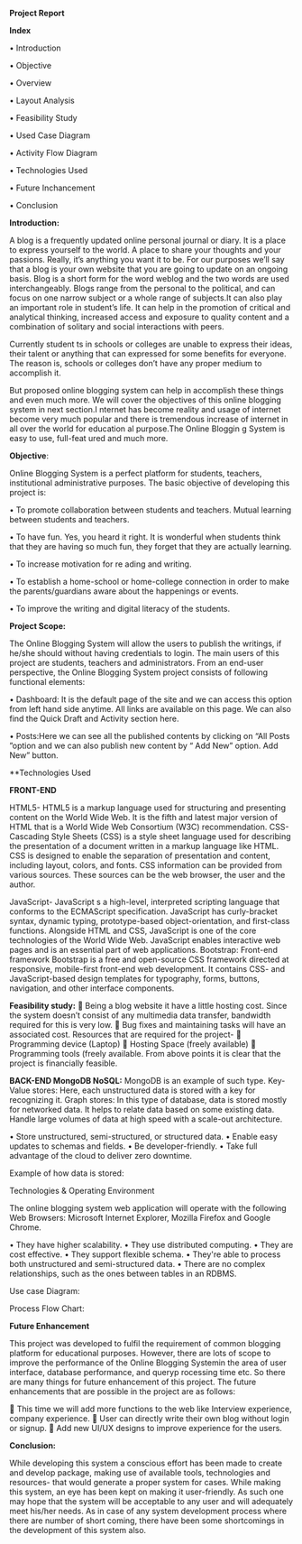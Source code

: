 **Project Report**

**Index**

•	Introduction

•	Objective

•	Overview

•	Layout Analysis

•	Feasibility Study

•	Used Case Diagram

•	Activity Flow Diagram

•	Technologies Used

•	Future Inchancement

•	Conclusion


**Introduction:**

A blog is a frequently updated online personal journal or diary. It is a place to express yourself to the world. A place to share your thoughts and your passions. Really, it’s anything you want it to be. For our purposes we’ll say that a blog is your own website that you are going to update on an ongoing basis. Blog is a short form for the word weblog and the two words are used interchangeably. Blogs range from the personal to the political, and can focus on one narrow subject or a whole range of subjects.It can also play an important role in student’s life. It can help in the promotion of critical and analytical thinking, increased access and exposure to quality content and a combination of solitary and social interactions with peers.

Currently student ts in schools or colleges are unable to express their ideas,
their talent or anything that can expressed for some benefits for everyone. The reason is, schools or colleges don’t have any proper medium to accomplish it.

But proposed online blogging system can help in accomplish these things and even much more. We will cover the objectives of this online blogging system in next section.I nternet has become reality and usage of internet become very much popular and there is tremendous increase of internet in all over the world for education al purpose.The Online Bloggin g System is easy to use, full-feat ured and much more.




**Objective**:

Online  Blogging System is a perfect platform for students, teachers, institutional administrative purposes.
The basic objective of developing this project is:

• To  promote  collaboration  between  students  and  teachers. Mutual  learning  between students and teachers.

• To  have  fun.  Yes,  you  heard  it  right.  It  is  wonderful  when  students  think  that  they  are having so much fun, they forget that they are actually learning.

• To increase motivation for re ading and writing.

• To   establish   a   home-school   or   home-college   connection   in   order   to   make   the
parents/guardians aware about  the happenings or events.

• To improve the writing and digital literacy of the students.



**Project Scope:**

The Online Blogging System will allow the users to publish the writings, if
he/she should without having credentials to login. The main users of this project are students, teachers and administrators.
From   an   end-user   perspective,   the   Online   Blogging   System   project   consists   of   following functional elements:

• Dashboard: It  is  the  default  page  of  the  site and  we  can  access  this  option  from  left hand side anytime. All links are available on this page. We can also find the Quick Draft
and Activity section here.

• Posts:Here we can see all the published contents by clicking on “All Posts
”option and we can also publish new content by “ Add New” option.
Add New” button.


**Technologies Used

**FRONT-END**

HTML5- HTML5 is a markup language used for structuring and presenting content on the World Wide Web. It is the fifth and latest major version of HTML that is a World Wide Web Consortium (W3C) recommendation.
 CSS- Cascading Style Sheets (CSS) is a style sheet language used for describing the presentation of a document written in a markup language like HTML. CSS is designed to enable the separation of presentation and content, including layout, colors, and fonts. CSS information can be provided from various sources. These sources can be the web browser, the user and the author.

JavaScript- JavaScript s a high-level, interpreted scripting language that conforms to the ECMAScript specification. JavaScript has curly-bracket syntax, dynamic typing, prototype-based object-orientation, and first-class functions. Alongside HTML and CSS, JavaScript is one of the core technologies of the World Wide Web. JavaScript enables interactive web pages and is an essential part of web applications.
Bootstrap: Front-end framework Bootstrap is a free and open-source CSS framework directed at responsive, mobile-first front-end web development. It contains CSS- and JavaScript-based design templates for typography, forms, buttons, navigation, and other interface components.


 **Feasibility study:**
	Being a blog website it have a little hosting cost. Since the system doesn’t consist of any multimedia data transfer, bandwidth required for this is very low.
	Bug fixes and maintaining tasks will have an associated cost.
Resources that are required for the project-
	Programming device (Laptop)
	Hosting Space (freely available) 
	Programming tools (freely available.
    From above points it is clear that the project is financially feasible. 


**BACK-END MongoDB NoSQL:**
MongoDB is an example of such type. Key-Value stores: Here, each unstructured data is stored with a key for recognizing it. Graph stores: In this type of database, data is stored mostly for networked data. It helps to relate data based on some existing data. Handle large volumes of data at high speed with a scale-out architecture.



•	Store unstructured, semi-structured, or structured data.
•	Enable easy updates to schemas and fields.
•	Be developer-friendly.
•	Take full advantage of the cloud to deliver zero downtime.

Example of how data is stored:
 





Technologies & Operating Environment

The online blogging system web application will operate with the following Web Browsers:
Microsoft Internet Explorer, Mozilla Firefox and Google Chrome.



•	They have higher scalability.
•	They use distributed computing.
•	They are cost effective.
•	They support flexible schema.
•	They're able to process both unstructured and semi-structured data.
•	There are no complex relationships, such as the ones between tables in an RDBMS.



Use case Diagram:

 





 Process Flow Chart:




 








**Future Enhancement**

This project was developed to fulfil the requirement of common blogging platform for educational purposes. However, there are lots of scope to improve the performance of the Online Blogging Systemin the area of user interface, database performance, and queryp rocessing time etc. So there are many things for future enhancement of this project. The future enhancements that are possible in the project are as follows:

	This time we will add more functions to the web like Interview experience, company experience.
	User can directly write their own blog without login or signup.
	Add new UI/UX designs to improve experience for the users.





**Conclusion:**

While developing this system a conscious effort has been made to create and develop package, making use of available tools, technologies and resources- that would generate a proper system for cases.
While making this system, an eye has been kept on making it user-friendly. As such one may hope that the system will be acceptable to any user and will adequately meet his/her needs. As in case of any system development process where there are number of short coming, there have been some shortcomings in the development of this system also.

